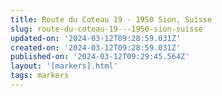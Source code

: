 ```yaml
---
title: Route du Coteau 19 - 1950 Sion, Suisse
slug: route-du-coteau-19---1950-sion-suisse
updated-on: '2024-03-12T09:28:59.031Z'
created-on: '2024-03-12T09:28:59.031Z'
published-on: '2024-03-12T09:29:45.564Z'
layout: '[markers].html'
tags: markers
---
```



